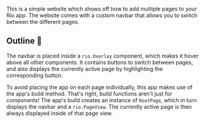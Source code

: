 This is a simple website which shows off how to add multiple pages to your Rio
app. The website comes with a custom navbar that allows you to switch between
the different pages.

## Outline 📝

The navbar is placed inside a `rio.Overlay` component, which makes it hover
above all other components. It contains buttons to switch between pages, and
also displays the currently active page by highlighting the corresponding
button.

To avoid placing the app on each page individually, this app makes use of the
app's build method. That's right, build functions aren't just for components!
The app's build creates an instance of `RootPage`, which in turn displays the
navbar and a `rio.PageView`. The currently active page is then always displayed
inside of that page view.
